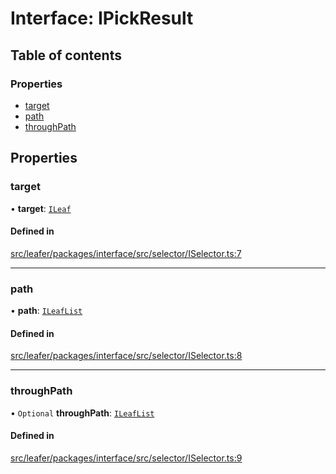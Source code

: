# Interface: IPickResult

## Table of contents

### Properties

- [target](IPickResult.md#target)
- [path](IPickResult.md#path)
- [throughPath](IPickResult.md#throughpath)

## Properties

### target

• **target**: [`ILeaf`](ILeaf.md)

#### Defined in

[src/leafer/packages/interface/src/selector/ISelector.ts:7](https://github.com/leaferjs/leafer/blob/e3d29379fa30ec6414b4ee45872fc9fd9c3f2178/packages/interface/src/selector/ISelector.ts#L7)

___

### path

• **path**: [`ILeafList`](ILeafList.md)

#### Defined in

[src/leafer/packages/interface/src/selector/ISelector.ts:8](https://github.com/leaferjs/leafer/blob/e3d29379fa30ec6414b4ee45872fc9fd9c3f2178/packages/interface/src/selector/ISelector.ts#L8)

___

### throughPath

• `Optional` **throughPath**: [`ILeafList`](ILeafList.md)

#### Defined in

[src/leafer/packages/interface/src/selector/ISelector.ts:9](https://github.com/leaferjs/leafer/blob/e3d29379fa30ec6414b4ee45872fc9fd9c3f2178/packages/interface/src/selector/ISelector.ts#L9)
